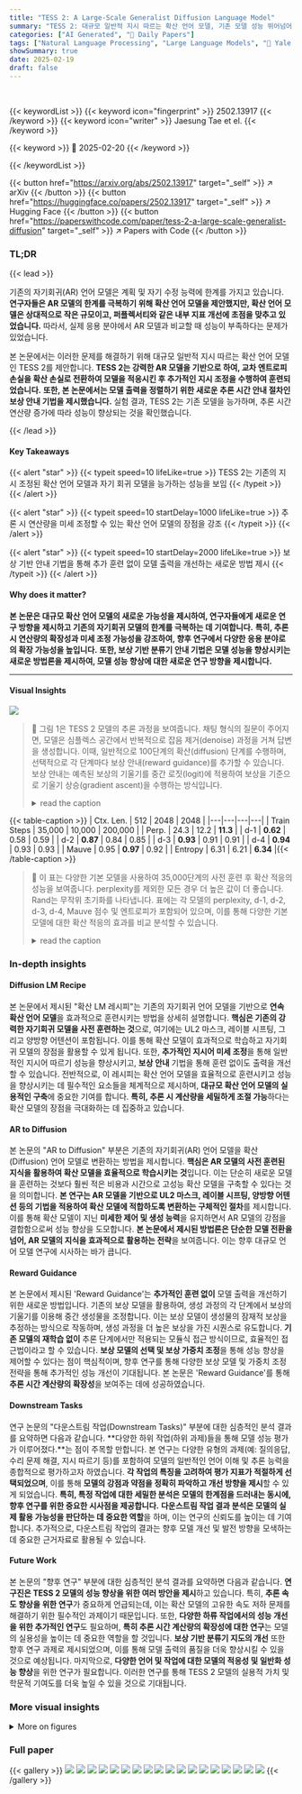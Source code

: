 ```yaml
---
title: "TESS 2: A Large-Scale Generalist Diffusion Language Model"
summary: "TESS 2: 대규모 일반적 지시 따르는 확산 언어 모델, 기존 모델 성능 뛰어넘어!"
categories: ["AI Generated", "🤗 Daily Papers"]
tags: ["Natural Language Processing", "Large Language Models", "🏢 Yale University",]
showSummary: true
date: 2025-02-19
draft: false
---
```


<br>

{{< keywordList >}}
{{< keyword icon="fingerprint" >}} 2502.13917 {{< /keyword >}}
{{< keyword icon="writer" >}} Jaesung Tae et el. {{< /keyword >}}
 
{{< keyword >}} 🤗 2025-02-20 {{< /keyword >}}
 
{{< /keywordList >}}

{{< button href="https://arxiv.org/abs/2502.13917" target="_self" >}}
↗ arXiv
{{< /button >}}
{{< button href="https://huggingface.co/papers/2502.13917" target="_self" >}}
↗ Hugging Face
{{< /button >}}
{{< button href="https://paperswithcode.com/paper/tess-2-a-large-scale-generalist-diffusion" target="_self" >}}
↗ Papers with Code
{{< /button >}}




### TL;DR


{{< lead >}}

기존의 자기회귀(AR) 언어 모델은 계획 및 자기 수정 능력에 한계를 가지고 있습니다.  **연구자들은 AR 모델의 한계를 극복하기 위해 확산 언어 모델을 제안했지만, 확산 언어 모델은 상대적으로 작은 규모이고, 퍼플렉서티와 같은 내부 지표 개선에 초점을 맞추고 있었습니다.**  따라서, 실제 응용 분야에서 AR 모델과 비교할 때 성능이 부족하다는 문제가 있었습니다.

본 논문에서는 이러한 문제를 해결하기 위해 대규모 일반적 지시 따르는 확산 언어 모델인 TESS 2를 제안합니다.  **TESS 2는 강력한 AR 모델을 기반으로 하여, 교차 엔트로피 손실을 확산 손실로 전환하여 모델을 적응시킨 후 추가적인 지시 조정을 수행하여 훈련되었습니다.**  **또한, 본 논문에서는 모델 출력을 정렬하기 위한 새로운 추론 시간 안내 절차인 보상 안내 기법을 제시했습니다.**  실험 결과, TESS 2는 기존 모델을 능가하며, 추론 시간 연산량 증가에 따라 성능이 향상되는 것을 확인했습니다.

{{< /lead >}}


#### Key Takeaways

{{< alert "star" >}}
{{< typeit speed=10 lifeLike=true >}} TESS 2는 기존의 지시 조정된 확산 언어 모델과 자기 회귀 모델을 능가하는 성능을 보임 {{< /typeit >}}
{{< /alert >}}

{{< alert "star" >}}
{{< typeit speed=10 startDelay=1000 lifeLike=true >}} 추론 시 연산량을 미세 조정할 수 있는 확산 언어 모델의 장점을 강조 {{< /typeit >}}
{{< /alert >}}

{{< alert "star" >}}
{{< typeit speed=10 startDelay=2000 lifeLike=true >}} 보상 기반 안내 기법을 통해 추가 훈련 없이 모델 출력을 개선하는 새로운 방법 제시 {{< /typeit >}}
{{< /alert >}}

#### Why does it matter?
**본 논문은 대규모 확산 언어 모델의 새로운 가능성을 제시하여, 연구자들에게 새로운 연구 방향을 제시하고 기존의 자기회귀 모델의 한계를 극복하는 데 기여합니다.**  **특히, 추론 시 연산량의 확장성과 미세 조정 가능성을 강조하여, 향후 연구에서 다양한 응용 분야로의 확장 가능성을 높입니다.**  **또한, 보상 기반 분류기 안내 기법은 모델 성능을 향상시키는 새로운 방법론을 제시하여, 모델 성능 향상에 대한 새로운 연구 방향을 제시합니다.**

------
#### Visual Insights



![](https://arxiv.org/html/2502.13917/x1.png)

> 🔼 그림 1은 TESS 2 모델의 추론 과정을 보여줍니다. 채팅 형식의 질문이 주어지면, 모델은 심플렉스 공간에서 반복적으로 잡음 제거(denoise) 과정을 거쳐 답변을 생성합니다. 이때, 일반적으로 100단계의 확산(diffusion) 단계를 수행하며, 선택적으로 각 단계마다 보상 안내(reward guidance)를 추가할 수 있습니다. 보상 안내는 예측된 보상의 기울기를 중간 로짓(logit)에 적용하여 보상을 기준으로 기울기 상승(gradient ascent)을 수행하는 방식입니다.
> <details>
> <summary>read the caption</summary>
> Figure 1: Overview of inference with \modelname. We provide a chat-template formatted query and iteratively denoise over the simplex space for a number of diffusion steps (typically 100). Optionally, we also incorporate reward guidance at each diffusion step by applying the gradient of the predicted reward to the intermediate logits, i.e., gradient ascent on reward.
> </details>





{{< table-caption >}}
| Ctx. Len. | 512 | 2048 | 2048 |
|---|---|---|---|
| Train Steps | 35,000 | 10,000 | 200,000 |
| Perp. | 24.3 | 12.2 | **11.3** |
| d-1 | **0.62** | 0.58 | 0.59 |
| d-2 | **0.87** | 0.84 | 0.85 |
| d-3 | **0.93** | 0.91 | 0.91 |
| d-4 | **0.94** | 0.93 | 0.93 |
| Mauve | 0.95 | **0.97** | 0.92 |
| Entropy | 6.31 | 6.21 | **6.34** |{{< /table-caption >}}

> 🔼 이 표는 다양한 기본 모델을 사용하여 35,000단계의 사전 훈련 후 확산 적응의 성능을 보여줍니다.  perplexity를 제외한 모든 경우 더 높은 값이 더 좋습니다.  Rand는 무작위 초기화를 나타냅니다.  표에는 각 모델의 perplexity, d-1, d-2, d-3, d-4, Mauve 점수 및 엔트로피가 포함되어 있으며, 이를 통해 다양한 기본 모델에 대한 확산 적응의 효과를 비교 분석할 수 있습니다.
> <details>
> <summary>read the caption</summary>
> Table 1: Performance of diffusion adaptation after 35,000 steps of pretraining over varied base models. In all cases except perplexity, higher is better. Rand. inidicates initializing from scratch.
> </details>





### In-depth insights


#### Diffusion LM Recipe
본 논문에서 제시된 "확산 LM 레시피"는 기존의 자기회귀 언어 모델을 기반으로 **연속 확산 언어 모델**을 효과적으로 훈련시키는 방법을 상세히 설명합니다.  **핵심은 기존의 강력한 자기회귀 모델을 사전 훈련하는 것**으로, 여기에는 UL2 마스크, 레이블 시프팅, 그리고 양방향 어텐션이 포함됩니다.  이를 통해 확산 모델이 효과적으로 학습하고 자기회귀 모델의 장점을 활용할 수 있게 됩니다.  또한, **추가적인 지시어 미세 조정**을 통해 일반적인 지시어 따르기 성능을 향상시키고, **보상 안내** 기법을 통해 훈련 없이도 출력을 개선할 수 있습니다.  전반적으로, 이 레시피는 확산 언어 모델을 효율적으로 훈련시키고 성능을 향상시키는 데 필수적인 요소들을 체계적으로 제시하며, **대규모 확산 언어 모델의 실용적인 구축**에 중요한 기여를 합니다.  **특히, 추론 시 계산량을 세밀하게 조절 가능**하다는 확산 모델의 장점을 극대화하는 데 집중하고 있습니다.

#### AR to Diffusion
본 논문의 "AR to Diffusion" 부분은 기존의 자기회귀(AR) 언어 모델을 확산(Diffusion) 언어 모델로 변환하는 방법을 제시합니다. **핵심은 AR 모델의 사전 훈련된 지식을 활용하여 확산 모델을 효율적으로 학습시키는 것**입니다.  이는 단순히 새로운 모델을 훈련하는 것보다 훨씬 적은 비용과 시간으로 고성능 확산 모델을 구축할 수 있다는 것을 의미합니다.  **본 연구는 AR 모델을 기반으로 UL2 마스크, 레이블 시프팅, 양방향 어텐션 등의 기법을 적용하여 확산 모델에 적합하도록 변환하는 구체적인 절차**를 제시합니다. 이를 통해 확산 모델이 지닌 **미세한 제어 및 생성 능력**을 유지하면서 AR 모델의 강점을 결합함으로써 성능 향상을 도모합니다.  **본 논문에서 제시된 방법론은 단순한 모델 전환을 넘어, AR 모델의 지식을 효과적으로 활용하는 전략**을 보여줍니다.  이는 향후 대규모 언어 모델 연구에 시사하는 바가 큽니다.

#### Reward Guidance
본 논문에서 제시된 'Reward Guidance'는 **추가적인 훈련 없이** 모델 출력을 개선하기 위한 새로운 방법입니다. 기존의 보상 모델을 활용하여, 생성 과정의 각 단계에서 보상의 기울기를 이용해 중간 생성물을 조정합니다. 이는 보상 모델이 생성물의 잠재적 보상을 추정하는 방식으로 작동하며, 생성 과정을 더 높은 보상을 가진 시퀀스로 유도합니다.  **기존 모델의 재학습 없이** 추론 단계에서만 적용되는 모듈식 접근 방식이므로, 효율적인 접근법이라고 할 수 있습니다.  **보상 모델의 선택 및 보상 가중치 조정**을 통해 성능 향상을 제어할 수 있다는 점이 핵심적이며, 향후 연구를 통해 다양한 보상 모델 및 가중치 조정 전략을 통해 추가적인 성능 개선이 기대됩니다.  본 논문은 'Reward Guidance'를 통해 **추론 시간 계산량의 확장성**을 보여주는 데에 성공하였습니다.

#### Downstream Tasks
연구 논문의 "다운스트림 작업(Downstream Tasks)" 부분에 대한 심층적인 분석 결과를 요약하면 다음과 같습니다. **다양한 하위 작업(하위 과제)들을 통해 모델 성능 평가가 이루어졌다.**는 점이 주목할 만합니다.  본 연구는 다양한 유형의 과제(예: 질의응답, 수리 문제 해결, 지시 따르기 등)를 포함하여 모델의 일반적인 언어 이해 및 추론 능력을 종합적으로 평가하고자 하였습니다.  **각 작업의 특징을 고려하여 평가 지표가 적절하게 선택되었으며**, 이를 통해 **모델의 강점과 약점을 정확히 파악하고 개선 방향을 제시**할 수 있게 되었습니다.  **특히, 특정 작업에 대한 세밀한 분석은 모델의 한계점을 드러내는 동시에, 향후 연구를 위한 중요한 시사점을 제공합니다.**  **다운스트림 작업 결과 분석은 모델의 실제 활용 가능성을 판단하는 데 중요한 역할**을 하며, 이는 연구의 신뢰도를 높이는 데 기여합니다.  추가적으로, 다운스트림 작업의 결과는 향후 모델 개선 및 발전 방향을 모색하는 데 중요한 근거자료로 활용될 수 있습니다.

#### Future Work
본 논문의 "향후 연구" 부분에 대한 심층적인 분석 결과를 요약하면 다음과 같습니다. **연구진은 TESS 2 모델의 성능 향상을 위한 여러 방안을 제시**하고 있습니다. 특히, **추론 속도 향상을 위한 연구**가 중요하게 언급되는데, 이는 확산 모델의 고유한 속도 저하 문제를 해결하기 위한 필수적인 과제이기 때문입니다. 또한, **다양한 하류 작업에서의 성능 개선을 위한 추가적인 연구**도 필요하며, **특히 추론 시간 계산량의 확장성에 대한 연구**는 모델의 실용성을 높이는 데 중요한 역할을 할 것입니다.  **보상 기반 분류기 지도의 개선** 또한 향후 연구 과제로 제시되었으며, 이를 통해 모델 출력의 품질을 더욱 향상시킬 수 있을 것으로 예상됩니다.  마지막으로, **다양한 언어 및 작업에 대한 모델의 적응성 및 일반화 성능 향상**을 위한 연구가 필요합니다. 이러한 연구를 통해 TESS 2 모델의 실용적 가치 및 학문적 기여도를 더욱 높일 수 있을 것으로 기대됩니다.


### More visual insights

<details>
<summary>More on figures
</summary>


![](https://arxiv.org/html/2502.13917/x2.png)

> 🔼 본 그림은 다양한 기본 모델들을 활용하여 확산 모델에 적용하는 과정에서의 훈련 손실을 보여줍니다. Mistral 모델이 Llama 3와 같은 최신 언어 모델들보다도 훈련 손실이 낮음을 보여주어, Mistral 모델이 확산 모델에 적용하기에 효율적인 기반 모델임을 시사합니다. 그림은 훈련 단계별 손실 값을 나타내는 그래프로 구성되어 있으며, 각 모델별 손실 변화 추이를 비교 분석하는 데 유용합니다.
> <details>
> <summary>read the caption</summary>
> Figure 2: Train loss during adaptation training when adapting from different models. We find Mistral achieves the lowest overall loss during training, even compared to newer LMs such as Llama 3.
> </details>



![](https://arxiv.org/html/2502.13917/x3.png)

> 🔼 이 그림은 보상 안내 가중치를 증가시켰을 때 AlpacaEval 성능에 미치는 영향을 보여줍니다. 보상 안내 가중치가 증가하면 처음에는 성능이 향상되지만, 특정 지점을 넘어서면 성능이 저하됨을 보여줍니다. 즉, 적절한 보상 안내 가중치를 찾는 것이 중요하며, 과도한 가중치는 오히려 역효과를 낼 수 있음을 시사합니다.
> <details>
> <summary>read the caption</summary>
> (a) AlpacaEval performance against reward guidance weight. Increasing guidance weight initially improves, and then degrades performance.
> </details>



![](https://arxiv.org/html/2502.13917/x4.png)

> 🔼 이 그림은 추론 시 사용하는 확산 단계 수를 늘림에 따라 AlpacaEval 및 GSM8k 성능이 어떻게 변하는지 보여줍니다. 성능은 특정 지점까지는 단계 수가 증가함에 따라 향상되지만, 그 이후에는 더 이상 향상되지 않고 오히려 감소할 수 있습니다.
> <details>
> <summary>read the caption</summary>
> (b) AlpacaEval and GSM8k performance using increasing diffusion steps at inference time. Performance increases with number of steps up to a point.
> </details>



![](https://arxiv.org/html/2502.13917/x5.png)

> 🔼 이 그림은 미스트랄 v0.1 모델을 사용하여 확산 적응 훈련 단계의 수에 따른 알파카 평가 승률을 보여줍니다. 훈련 단계를 20만 단계까지 늘리면 성능이 크게 향상됨을 알 수 있습니다. 이는 더 많은 훈련 단계를 거칠수록 모델이 지시 사항을 따르는 능력이 향상됨을 시사합니다. 그림은 훈련 단계의 수가 증가함에 따라 승률이 어떻게 변하는지를 보여주는 곡선을 보여줍니다. 20만 단계를 지나면 승률이 더 이상 크게 향상되지 않음을 보여줍니다.
> <details>
> <summary>read the caption</summary>
> (c) AlpacaEval winrate against number of diffusion adaptation steps. Going up to 200k steps provides significant improvements.
> </details>



![](https://arxiv.org/html/2502.13917/x6.png)

> 🔼 이 그림은 TESS 2 모델의 성능 분석 결과를 보여줍니다. (a)는 보상 안내 가중치에 따른 AlpacaEval 성능 변화를, (b)는 추론 시 사용하는 확산 단계 수에 따른 AlpacaEval 및 GSM8k 성능 변화를, (c)는 적응 훈련 단계 수에 따른 AlpacaEval 승률 변화를 각각 나타냅니다.  각 그래프는 TESS 2 모델의 성능 향상을 위한 하이퍼파라미터 조정 및 훈련 과정 최적화에 대한 통찰력을 제공합니다.
> <details>
> <summary>read the caption</summary>
> Figure 3: Analysis Experiments on \modelname.
> </details>



</details>






### Full paper

{{< gallery >}}
<img src="paper_images/1.png" class="grid-w50 md:grid-w33 xl:grid-w25" />
<img src="paper_images/2.png" class="grid-w50 md:grid-w33 xl:grid-w25" />
<img src="paper_images/3.png" class="grid-w50 md:grid-w33 xl:grid-w25" />
<img src="paper_images/4.png" class="grid-w50 md:grid-w33 xl:grid-w25" />
<img src="paper_images/5.png" class="grid-w50 md:grid-w33 xl:grid-w25" />
<img src="paper_images/6.png" class="grid-w50 md:grid-w33 xl:grid-w25" />
<img src="paper_images/7.png" class="grid-w50 md:grid-w33 xl:grid-w25" />
<img src="paper_images/8.png" class="grid-w50 md:grid-w33 xl:grid-w25" />
<img src="paper_images/9.png" class="grid-w50 md:grid-w33 xl:grid-w25" />
<img src="paper_images/10.png" class="grid-w50 md:grid-w33 xl:grid-w25" />
<img src="paper_images/11.png" class="grid-w50 md:grid-w33 xl:grid-w25" />
<img src="paper_images/12.png" class="grid-w50 md:grid-w33 xl:grid-w25" />
<img src="paper_images/13.png" class="grid-w50 md:grid-w33 xl:grid-w25" />
<img src="paper_images/14.png" class="grid-w50 md:grid-w33 xl:grid-w25" />
<img src="paper_images/15.png" class="grid-w50 md:grid-w33 xl:grid-w25" />
<img src="paper_images/16.png" class="grid-w50 md:grid-w33 xl:grid-w25" />
<img src="paper_images/17.png" class="grid-w50 md:grid-w33 xl:grid-w25" />
<img src="paper_images/18.png" class="grid-w50 md:grid-w33 xl:grid-w25" />
{{< /gallery >}}